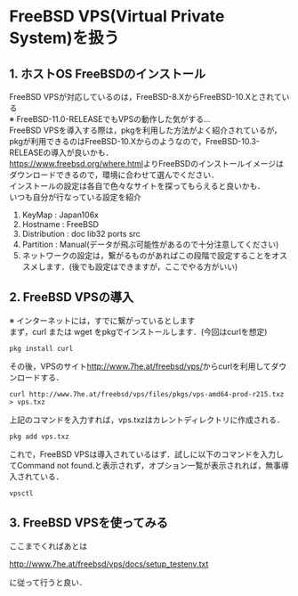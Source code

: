 # FreeBSD VPS(Virtual Private System)を扱う
## 1. ホストOS FreeBSDのインストール
FreeBSD VPSが対応しているのは，FreeBSD-8.XからFreeBSD-10.Xとされている  
※ FreeBSD-11.0-RELEASEでもVPSの動作した気がする…  
FreeBSD VPSを導入する際は，pkgを利用した方法がよく紹介されているが，pkgが利用できるのはFreeBSD-10.Xからのようなので，FreeBSD-10.3-RELEASEの導入が良いかも．  
<https://www.freebsd.org/where.html>よりFreeBSDのインストールイメージはダウンロードできるので，環境に合わせて選んでください．  
インストールの設定は各自で色々なサイトを探ってもらえると良いかも．  
いつも自分が行なっている設定を紹介  
1. KeyMap : Japan106x
1. Hostname : FreeBSD
1. Distribution : doc lib32 ports src
1. Partition : Manual(データが飛ぶ可能性があるので十分注意してください)  
1. ネットワークの設定は，繋がるものがあればこの段階で設定することをオススメします．(後でも設定はできますが，ここでやる方がいい)

## 2. FreeBSD VPSの導入
※ インターネットには，すでに繋がっているとします  
まず，curl または wget をpkgでインストールします．(今回はcurlを想定)  


`pkg install curl`

その後，VPSのサイト<http://www.7he.at/freebsd/vps/>からcurlを利用してダウンロードする．

`curl http://www.7he.at/freebsd/vps/files/pkgs/vps-amd64-prod-r215.txz > vps.txz`

上記のコマンドを入力すれば，vps.txzはカレントディレクトリに作成される．

`pkg add vps.txz`

これで，FreeBSD VPSは導入されているはず．試しに以下のコマンドを入力してCommand not found.と表示されず，オプション一覧が表示されれば，無事導入されている．


`vpsctl`

## 3. FreeBSD VPSを使ってみる
ここまでくればあとは

<http://www.7he.at/freebsd/vps/docs/setup_testenv.txt>

に従って行うと良い．
